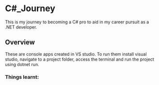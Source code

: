 # C#_Journey
This is my journey to becoming a C# pro to aid in my career pursuit as a .NET developer.

## Overview
These are console apps created in VS studio.
To run them install visual studio, navigate to a project folder, access the terminal and run the project using dotnet run.

### Things learnt:
